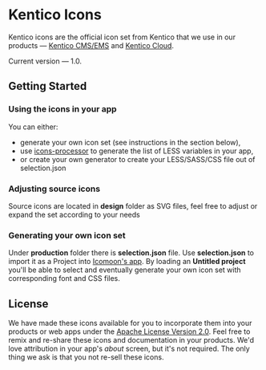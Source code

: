 # Kentico Icons

Kentico icons are the official icon set from Kentico that we use in our products — [Kentico CMS/EMS](https://www.kentico.com/) and [Kentico Cloud](https://kenticocloud.com/).

Current version — 1.0.


## Getting Started

### Using the icons in your app
You can either:
* generate your own icon set (see instructions in the section below),
* use [icons-processor](https://github.com/Kentico/icons-processor) to generate the list of LESS variables in your app,
* or create your own generator to create your LESS/SASS/CSS file out of selection.json

### Adjusting source icons
Source icons are located in **design** folder as SVG files, feel free to adjust or expand the set according to your needs

### Generating your own icon set 
Under **production** folder there is **selection.json** file. Use **selection.json** to import it as a Project into [Icomoon's app](https://icomoon.io/app/#/projects). By loading an **Untitled project** you'll be able to select and eventually generate your own icon set with corresponding font and CSS files. 


## License

We have made these icons available for you to incorporate them into your products or web apps under the [Apache License Version 2.0](https://www.apache.org/licenses/LICENSE-2.0.txt). Feel free to remix and re-share these icons and documentation in your products.
We'd love attribution in your app's *about* screen, but it's not required. The only thing we ask is that you not re-sell these icons.